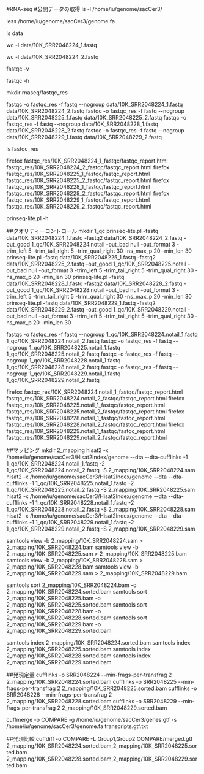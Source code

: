 #RNA-seq
#公開データの取得
ls -l /home/iu/genome/sacCer3/

less /home/iu/genome/sacCer3/genome.fa

ls data

wc -l data/10K_SRR2048224_1.fastq

wc -l data/10K_SRR2048224_2.fastq

fastqc -v

fastqc -h

mkdir rnaseq/fastqc_res

fastqc -o fastqc_res -f fastq --nogroup data/10K_SRR2048224_1.fastq data/10K_SRR2048224_2.fastq
fastqc -o fastqc_res -f fastq --nogroup data/10K_SRR2048225_1.fastq data/10K_SRR2048225_2.fastq
fastqc -o fastqc_res -f fastq --nogroup data/10K_SRR2048228_1.fastq data/10K_SRR2048228_2.fastq
fastqc -o fastqc_res -f fastq --nogroup data/10K_SRR2048229_1.fastq data/10K_SRR2048229_2.fastq

ls fastqc_res

firefox fastqc_res/10K_SRR2048224_1_fastqc/fastqc_report.html fastqc_res/10K_SRR2048224_2_fastqc/fastqc_report.html
firefox fastqc_res/10K_SRR2048225_1_fastqc/fastqc_report.html fastqc_res/10K_SRR2048225_2_fastqc/fastqc_report.html
firefox fastqc_res/10K_SRR2048228_1_fastqc/fastqc_report.html fastqc_res/10K_SRR2048228_2_fastqc/fastqc_report.html
firefox fastqc_res/10K_SRR2048229_1_fastqc/fastqc_report.html fastqc_res/10K_SRR2048229_2_fastqc/fastqc_report.html

prinseq-lite.pl -h


##クオリティーコントロール
mkdir 1_qc
prinseq-lite.pl -fastq data/10K_SRR2048224_1.fastq -fastq2 data/10K_SRR2048224_2.fastq -out_good 1_qc/10K_SRR2048224.notail -out_bad null -out_format 3 -trim_left 5 -trim_tail_right 5 -trim_qual_right 30 -ns_max_p 20 -min_len 30
prinseq-lite.pl -fastq data/10K_SRR2048225_1.fastq -fastq2 data/10K_SRR2048225_2.fastq -out_good 1_qc/10K_SRR2048225.notail -out_bad null -out_format 3 -trim_left 5 -trim_tail_right 5 -trim_qual_right 30 -ns_max_p 20 -min_len 30
prinseq-lite.pl -fastq data/10K_SRR2048228_1.fastq -fastq2 data/10K_SRR2048228_2.fastq -out_good 1_qc/10K_SRR2048228.notail -out_bad null -out_format 3 -trim_left 5 -trim_tail_right 5 -trim_qual_right 30 -ns_max_p 20 -min_len 30
prinseq-lite.pl -fastq data/10K_SRR2048229_1.fastq -fastq2 data/10K_SRR2048229_2.fastq -out_good 1_qc/10K_SRR2048229.notail -out_bad null -out_format 3 -trim_left 5 -trim_tail_right 5 -trim_qual_right 30 -ns_max_p 20 -min_len 30

fastqc -o fastqc_res -f fastq --nogroup 1_qc/10K_SRR2048224.notail_1.fastq 1_qc/10K_SRR2048224.notail_2.fastq
fastqc -o fastqc_res -f fastq --nogroup 1_qc/10K_SRR2048225.notail_1.fastq 1_qc/10K_SRR2048225.notail_2.fastq
fastqc -o fastqc_res -f fastq --nogroup 1_qc/10K_SRR2048228.notail_1.fastq 1_qc/10K_SRR2048228.notail_2.fastq
fastqc -o fastqc_res -f fastq --nogroup 1_qc/10K_SRR2048229.notail_1.fastq 1_qc/10K_SRR2048229.notail_2.fastq


firefox fastqc_res/10K_SRR2048224.notail_1_fastqc/fastqc_report.html fastqc_res/10K_SRR2048224.notail_2_fastqc/fastqc_report.html
firefox fastqc_res/10K_SRR2048225.notail_1_fastqc/fastqc_report.html fastqc_res/10K_SRR2048225.notail_2_fastqc/fastqc_report.html
firefox fastqc_res/10K_SRR2048228.notail_1_fastqc/fastqc_report.html fastqc_res/10K_SRR2048228.notail_2_fastqc/fastqc_report.html
firefox fastqc_res/10K_SRR2048229.notail_1_fastqc/fastqc_report.html fastqc_res/10K_SRR2048229.notail_2_fastqc/fastqc_report.html


##マッピング
mkdir 2_mapping
hisat2 -x /home/iu/genome/sacCer3/Hisat2Index/genome --dta --dta-cufflinks -1 1_qc/10K_SRR2048224.notail_1.fastq -2 1_qc/10K_SRR2048224.notail_2.fastq -S 2_mapping/10K_SRR2048224.sam
hisat2 -x /home/iu/genome/sacCer3/Hisat2Index/genome --dta --dta-cufflinks -1 1_qc/10K_SRR2048225.notail_1.fastq -2 1_qc/10K_SRR2048225.notail_2.fastq -S 2_mapping/10K_SRR2048225.sam
hisat2 -x /home/iu/genome/sacCer3/Hisat2Index/genome --dta --dta-cufflinks -1 1_qc/10K_SRR2048228.notail_1.fastq -2 1_qc/10K_SRR2048228.notail_2.fastq -S 2_mapping/10K_SRR2048228.sam
hisat2 -x /home/iu/genome/sacCer3/Hisat2Index/genome --dta --dta-cufflinks -1 1_qc/10K_SRR2048229.notail_1.fastq -2 1_qc/10K_SRR2048229.notail_2.fastq -S 2_mapping/10K_SRR2048229.sam

samtools view -b 2_mapping/10K_SRR2048224.sam > 2_mapping/10K_SRR2048224.bam
samtools view -b 2_mapping/10K_SRR2048225.sam > 2_mapping/10K_SRR2048225.bam
samtools view -b 2_mapping/10K_SRR2048228.sam > 2_mapping/10K_SRR2048228.bam
samtools view -b 2_mapping/10K_SRR2048229.sam > 2_mapping/10K_SRR2048229.bam

samtools sort 2_mapping/10K_SRR2048224.bam -o 2_mapping/10K_SRR2048224.sorted.bam
samtools sort 2_mapping/10K_SRR2048225.bam -o 2_mapping/10K_SRR2048225.sorted.bam
samtools sort 2_mapping/10K_SRR2048228.bam -o 2_mapping/10K_SRR2048228.sorted.bam
samtools sort 2_mapping/10K_SRR2048229.bam -o 2_mapping/10K_SRR2048229.sorted.bam

samtools index 2_mapping/10K_SRR2048224.sorted.bam
samtools index 2_mapping/10K_SRR2048225.sorted.bam
samtools index 2_mapping/10K_SRR2048228.sorted.bam
samtools index 2_mapping/10K_SRR2048229.sorted.bam

##発現定量
cufflinks -o SRR2048224 --min-frags-per-transfrag 2 2_mapping/10K_SRR2048224.sorted.bam
cufflinks -o SRR2048225 --min-frags-per-transfrag 2 2_mapping/10K_SRR2048225.sorted.bam
cufflinks -o SRR2048228 --min-frags-per-transfrag 2 2_mapping/10K_SRR2048228.sorted.bam
cufflinks -o SRR2048229 --min-frags-per-transfrag 2 2_mapping/10K_SRR2048229.sorted.bam

cuffmerge -o COMPARE -g /home/iu/genome/sacCer3/genes.gtf -s /home/iu/genome/sacCer3/genome.fa  transcripts.gtf.txt

##発現比較
cuffdiff -o COMPARE -L Group1,Group2 COMPARE/merged.gtf 2_mapping/10K_SRR2048224.sorted.bam,2_mapping/10K_SRR2048225.sorted.bam 2_mapping/10K_SRR2048228.sorted.bam,2_mapping/10K_SRR2048229.sorted.bam
